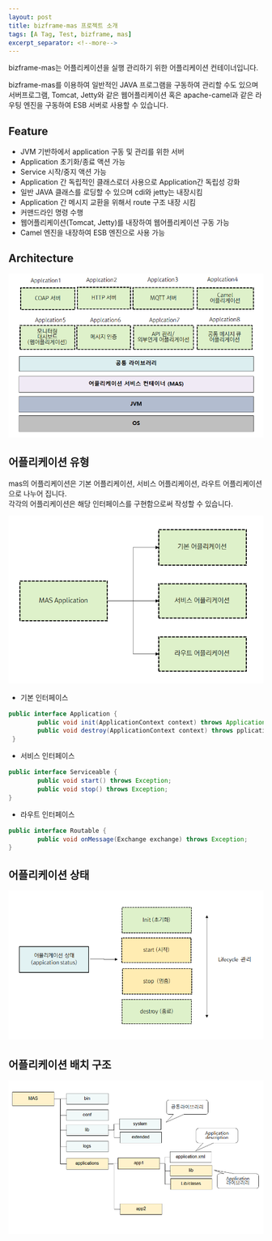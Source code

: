 ```yaml
---
layout: post
title: bizframe-mas 프로젝트 소개 
tags: [A Tag, Test, bizframe, mas]
excerpt_separator: <!--more-->
---
```


bizframe-mas는 어플리케이션을 실행 관리하기 위한 어플리케이션 컨테이너입니다.  
<!--more-->
bizframe-mas를 이용하여 일반적인 JAVA 프로그램을 구동하여 관리할 수도 있으며 
서버프로그램,  Tomcat, Jetty와 같은 웹어플리케이션 혹은 apache-camel과 같은 라우팅 엔진을 구동하여 ESB 서버로 사용할 수 있습니다.    

 
## Feature 

  * JVM 기반하에서 application 구동 및 관리를 위한 서버
  * Application 초기화/종료 액션 가능
  * Service 시작/중지 액션 가능
  * Application 간 독립적인 클래스로더 사용으로 Application간 독립성 강화 
  * 일반 JAVA 클래스를 로딩할 수 있으며 cdi와 jetty는 내장시킴
  * Application 간 메시지 교환을 위해서 route 구조 내장 시킴
  * 커맨드라인 명령 수행 
  * 웹어플리케이션(Tomcat, Jetty)를 내장하여 웹어플리케이션 구동 가능
  * Camel 엔진을 내장하여 ESB 엔진으로 사용 가능  



## Architecture

 ![bizframe-mas 아키텍처](/images/bizframe-mas-intro/architecture.png)

  
  
## 어플리케이션 유형 

 mas의 어플리케이션은 기본 어플리케이션, 서비스 어플리케이션, 라우트 어플리케이션으로 나누어 집니다.  
 각각의 어플리케이션은 해당 인터페이스를 구현함으로써 작성할 수 있습니다.  
 
  
 ![어플리케이션 ](/images/bizframe-mas-intro/application-type.png)



 - 기본 인터페이스 
```java
public interface Application {
		public void init(ApplicationContext context) throws ApplicationException;
		public void destroy(ApplicationContext context) throws pplicationException;
 } 
```

 - 서비스 인터페이스 
```java
public interface Serviceable {
		public void start() throws Exception;
		public void stop() throws Exception;
}
```

 - 라우트 인터페이스 
```java
public interface Routable {
		public void onMessage(Exchange exchange) throws Exception;
}
```

  
  
## 어플리케이션 상태 


![어플리케이션 상태 ](/images/bizframe-mas-intro/application-status.png)



## 어플리케이션 배치 구조

![어플리케이션 상태 ](/images/bizframe-mas-intro/application-deploy.png)